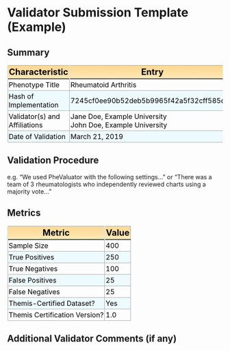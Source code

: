 # Validator Submission Template (Example)

<style>
  .flat-table {
    border: 1px solid #1C6EA4;
    background-color: #EEEEEE;
    width: 100%;
    text-align: left;
    border-collapse: collapse;
  }
  td, th{
    border: 1px solid #AAAAAA;
    padding: 3px 2px;
  }
  thead {
    background: #ffeabf;
    background: -moz-linear-gradient(top, #f9d895 0%, #ffe1a5 66%, #ffeabf 100%);
    background: -webkit-linear-gradient(top, #f9d895 0%, #ffe1a5 66%, #ffeabf 100%);
    background: linear-gradient(to bottom, #f9d895 0%, #ffe1a5 66%, #ffeabf 100%);
    border-bottom: 2px solid #444444;
  }
  tbody {
    font-size: 16px;
    color: #000000;
  }  
  tr:nth-child(even) {
    background: #edfaff;
  }
  thead th {
    font-size: 20px;
    font-weight: bold;
    color: #000000;
    border-left: 2px solid #D0E4F5;
  }
</style>

## Summary
| Characteristic | Entry |
| ------ | ------ |
| Phenotype Title | Rheumatoid Arthritis |
| Hash of Implementation | 7245cf0ee90b52deb5b9965f42a5f32cff585d29 |
| Validator(s) and Affiliations | Jane Doe, Example University </br> John Doe, Example University |
| Date of Validation | March 21, 2019 |

## Validation Procedure
e.g. “We used PheValuator with the following settings…” or “There was a team of 3 rheumatologists who independently reviewed charts using a majority vote…”

## Metrics
| Metric| Value |
| ------ | ------ |
| Sample Size | 400 |
| True Positives | 250 |
| True Negatives | 100 |
| False Positives | 25 |
| False Negatives | 25 |
| Themis-Certified Dataset? | Yes |
| Themis Certification Version? | 1.0 |

## Additional Validator Comments (if any)
